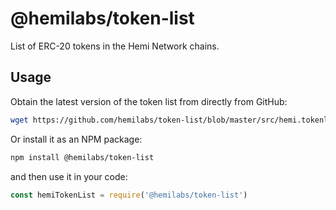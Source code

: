 # @hemilabs/token-list

List of ERC-20 tokens in the Hemi Network chains.

## Usage

Obtain the latest version of the token list from directly from GitHub:

```sh
wget https://github.com/hemilabs/token-list/blob/master/src/hemi.tokenlist.json
```

Or install it as an NPM package:

```sh
npm install @hemilabs/token-list
```

and then use it in your code:

```js
const hemiTokenList = require('@hemilabs/token-list')
```
